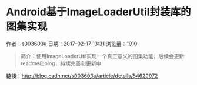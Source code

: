 # Android基于ImageLoaderUtil封装库的图集实现
作者：s003603u
日期：2017-02-17 13:31
浏览量：1910
> 简介：使用ImageLoaderUtil实现一个真正意义的图集功能，后续会更新readme和blog，持续完善和更新中

 链接：http://blog.csdn.net/s003603u/article/details/54629972
